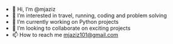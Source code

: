 - 👋 Hi, I’m @mjaziz
- 👀 I’m interested in travel, running, coding and problem solving
- 🌱 I’m currently working on Python projects
- 💞️ I’m looking to collaborate on exciting projects
- 📫 How to reach me mjaziz101@gmail.com

<!---
mjaziz/mjaziz is a ✨ special ✨ repository because its `README.md` (this file) appears on your GitHub profile.
You can click the Preview link to take a look at your changes.
--->
